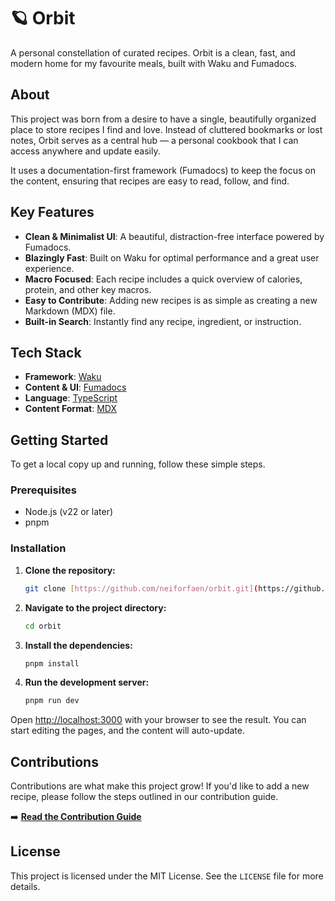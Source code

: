 # 🪐 Orbit

A personal constellation of curated recipes. Orbit is a clean, fast, and modern home for my favourite meals, built with Waku and Fumadocs.

## About

This project was born from a desire to have a single, beautifully organized place to store recipes I find and love. Instead of cluttered bookmarks or lost notes, Orbit serves as a central hub — a personal cookbook that I can access anywhere and update easily.

It uses a documentation-first framework (Fumadocs) to keep the focus on the content, ensuring that recipes are easy to read, follow, and find.

## Key Features

-   **Clean & Minimalist UI**: A beautiful, distraction-free interface powered by Fumadocs.
-   **Blazingly Fast**: Built on Waku for optimal performance and a great user experience.
-   **Macro Focused**: Each recipe includes a quick overview of calories, protein, and other key macros.
-   **Easy to Contribute**: Adding new recipes is as simple as creating a new Markdown (MDX) file.
-   **Built-in Search**: Instantly find any recipe, ingredient, or instruction.

## Tech Stack

-   **Framework**: [Waku](https://waku.gg/)
-   **Content & UI**: [Fumadocs](https://fumadocs.dev/)
-   **Language**: [TypeScript](https://www.typescriptlang.org/)
-   **Content Format**: [MDX](https://mdxjs.com/)

## Getting Started

To get a local copy up and running, follow these simple steps.

### Prerequisites

-   Node.js (v22 or later)
-   pnpm

### Installation

1.  **Clone the repository:**
    ```sh
    git clone [https://github.com/neiforfaen/orbit.git](https://github.com/neiforfaen/orbit.git)
    ```
2.  **Navigate to the project directory:**
    ```sh
    cd orbit
    ```
3.  **Install the dependencies:**
    ```sh
    pnpm install
    ```
4.  **Run the development server:**
    ```sh
    pnpm run dev
    ```

Open [http://localhost:3000](http://localhost:3000) with your browser to see the result. You can start editing the pages, and the content will auto-update.

## Contributions

Contributions are what make this project grow! If you'd like to add a new recipe, please follow the steps outlined in our contribution guide.

➡️ **[Read the Contribution Guide](./content/docs/contributions.mdx)**

## License

This project is licensed under the MIT License. See the `LICENSE` file for more details.
